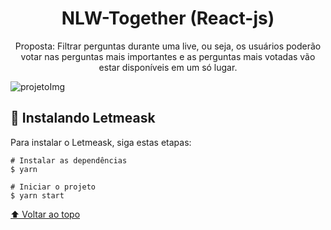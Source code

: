 <h1 align="center">NLW-Together (React-js)</h1>
<p align="center"> Proposta: Filtrar perguntas durante uma live, ou seja, os usuários poderão votar nas perguntas mais importantes e as perguntas mais votadas vão estar disponíveis em um só lugar. </p>

<img src="https://user-images.githubusercontent.com/83317033/123529024-19844e00-d6c3-11eb-8884-d34d9ba2b867.png" alt="projetoImg">

## 🚀 Instalando Letmeask

Para instalar o Letmeask, siga estas etapas:

```
# Instalar as dependências
$ yarn

# Iniciar o projeto
$ yarn start
```

[⬆ Voltar ao topo](#letmeask.git)<br>

